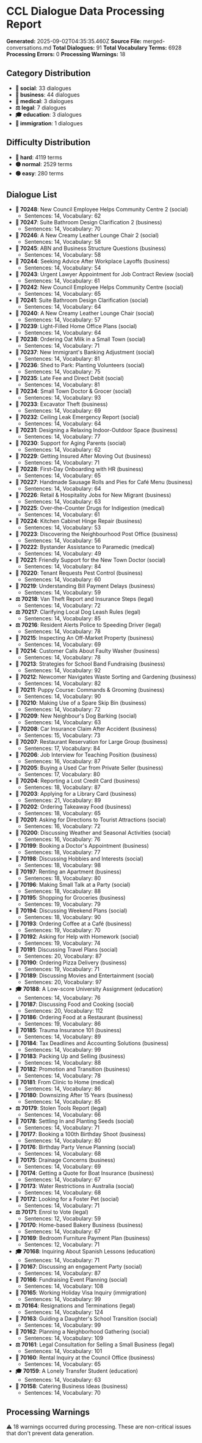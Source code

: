 # CCL Dialogue Data Processing Report

**Generated:** 2025-09-02T04:35:35.460Z
**Source File:** merged-conversations.md
**Total Dialogues:** 91
**Total Vocabulary Terms:** 6928
**Processing Errors:** 0
**Processing Warnings:** 18

## Category Distribution

- **👥 social**: 33 dialogues
- **💼 business**: 44 dialogues
- **🏥 medical**: 3 dialogues
- **⚖️ legal**: 7 dialogues
- **🎓 education**: 3 dialogues
- **🛂 immigration**: 1 dialogues

## Difficulty Distribution

- **🔴 hard**: 4119 terms
- **🟡 normal**: 2529 terms
- **🟢 easy**: 280 terms

## Dialogue List

- **👥 70248**: New Council Employee Helps Community Centre 2 (social)
  - Sentences: 14, Vocabulary: 62
- **💼 70247**: Suite Bathroom Design Clarification 2 (business)
  - Sentences: 14, Vocabulary: 70
- **👥 70246**: A New Creamy Leather Lounge Chair 2 (social)
  - Sentences: 14, Vocabulary: 58
- **💼 70245**: ABN and Business Structure Questions (business)
  - Sentences: 14, Vocabulary: 58
- **💼 70244**: Seeking Advice After Workplace Layoffs (business)
  - Sentences: 14, Vocabulary: 54
- **👥 70243**: Urgent Lawyer Appointment for Job Contract Review (social)
  - Sentences: 14, Vocabulary: 61
- **👥 70242**: New Council Employee Helps Community Centre (social)
  - Sentences: 14, Vocabulary: 65
- **👥 70241**: Suite Bathroom Design Clarification (social)
  - Sentences: 14, Vocabulary: 64
- **👥 70240**: A New Creamy Leather Lounge Chair (social)
  - Sentences: 14, Vocabulary: 57
- **👥 70239**: Light-Filled Home Office Plans (social)
  - Sentences: 14, Vocabulary: 64
- **👥 70238**: Ordering Oat Milk in a Small Town (social)
  - Sentences: 14, Vocabulary: 71
- **👥 70237**: New Immigrant's Banking Adjustment (social)
  - Sentences: 14, Vocabulary: 81
- **👥 70236**: Shed to Park: Planting Volunteers (social)
  - Sentences: 14, Vocabulary: 75
- **👥 70235**: Late Fee and Direct Debit (social)
  - Sentences: 14, Vocabulary: 81
- **👥 70234**: Small Town Doctor & Grocer (social)
  - Sentences: 14, Vocabulary: 93
- **💼 70233**: Excavator Theft (business)
  - Sentences: 14, Vocabulary: 69
- **👥 70232**: Ceiling Leak Emergency Report (social)
  - Sentences: 14, Vocabulary: 64
- **💼 70231**: Designing a Relaxing Indoor-Outdoor Space (business)
  - Sentences: 14, Vocabulary: 77
- **👥 70230**: Support for Aging Parents (social)
  - Sentences: 14, Vocabulary: 62
- **💼 70229**: Getting Insured After Moving Out (business)
  - Sentences: 14, Vocabulary: 71
- **💼 70228**: First-Day Onboarding with HR (business)
  - Sentences: 14, Vocabulary: 65
- **💼 70227**: Handmade Sausage Rolls and Pies for Café Menu (business)
  - Sentences: 14, Vocabulary: 64
- **💼 70226**: Retail & Hospitality Jobs for New Migrant (business)
  - Sentences: 14, Vocabulary: 63
- **🏥 70225**: Over-the-Counter Drugs for Indigestion (medical)
  - Sentences: 14, Vocabulary: 61
- **💼 70224**: Kitchen Cabinet Hinge Repair (business)
  - Sentences: 14, Vocabulary: 53
- **💼 70223**: Discovering the Neighbourhood Post Office (business)
  - Sentences: 14, Vocabulary: 56
- **🏥 70222**: Bystander Assistance to Paramedic (medical)
  - Sentences: 14, Vocabulary: 49
- **👥 70221**: Friendly Support for the New Town Doctor (social)
  - Sentences: 14, Vocabulary: 84
- **💼 70220**: Tenant Requests Pest Control (business)
  - Sentences: 14, Vocabulary: 60
- **💼 70219**: Understanding Bill Payment Delays (business)
  - Sentences: 14, Vocabulary: 59
- **⚖️ 70218**: Van Theft Report and Insurance Steps (legal)
  - Sentences: 14, Vocabulary: 72
- **⚖️ 70217**: Clarifying Local Dog Leash Rules (legal)
  - Sentences: 14, Vocabulary: 85
- **⚖️ 70216**: Resident Alerts Police to Speeding Driver (legal)
  - Sentences: 14, Vocabulary: 78
- **💼 70215**: Inspecting An Off-Market Property (business)
  - Sentences: 14, Vocabulary: 69
- **💼 70214**: Customer Calls About Faulty Washer (business)
  - Sentences: 14, Vocabulary: 78
- **💼 70213**: Strategies for School Band Fundraising (business)
  - Sentences: 14, Vocabulary: 92
- **💼 70212**: Newcomer Navigates Waste Sorting and Gardening (business)
  - Sentences: 14, Vocabulary: 82
- **💼 70211**: Puppy Course: Commands & Grooming (business)
  - Sentences: 14, Vocabulary: 90
- **💼 70210**: Making Use of a Spare Skip Bin (business)
  - Sentences: 14, Vocabulary: 72
- **👥 70209**: New Neighbour's Dog Barking (social)
  - Sentences: 14, Vocabulary: 63
- **💼 70208**: Car Insurance Claim After Accident (business)
  - Sentences: 15, Vocabulary: 73
- **💼 70207**: Restaurant Reservation for Large Group (business)
  - Sentences: 17, Vocabulary: 84
- **💼 70206**: Job Interview for Teaching Position (business)
  - Sentences: 16, Vocabulary: 87
- **💼 70205**: Buying a Used Car from Private Seller (business)
  - Sentences: 17, Vocabulary: 80
- **💼 70204**: Reporting a Lost Credit Card (business)
  - Sentences: 18, Vocabulary: 87
- **💼 70203**: Applying for a Library Card (business)
  - Sentences: 21, Vocabulary: 89
- **💼 70202**: Ordering Takeaway Food (business)
  - Sentences: 18, Vocabulary: 65
- **👥 70201**: Asking for Directions to Tourist Attractions (social)
  - Sentences: 16, Vocabulary: 72
- **👥 70200**: Discussing Weather and Seasonal Activities (social)
  - Sentences: 16, Vocabulary: 76
- **💼 70199**: Booking a Doctor's Appointment (business)
  - Sentences: 18, Vocabulary: 77
- **👥 70198**: Discussing Hobbies and Interests (social)
  - Sentences: 18, Vocabulary: 98
- **💼 70197**: Renting an Apartment (business)
  - Sentences: 18, Vocabulary: 80
- **👥 70196**: Making Small Talk at a Party (social)
  - Sentences: 18, Vocabulary: 88
- **💼 70195**: Shopping for Groceries (business)
  - Sentences: 19, Vocabulary: 79
- **👥 70194**: Discussing Weekend Plans (social)
  - Sentences: 18, Vocabulary: 90
- **💼 70193**: Ordering Coffee at a Café (business)
  - Sentences: 19, Vocabulary: 70
- **👥 70192**: Asking for Help with Homework (social)
  - Sentences: 19, Vocabulary: 74
- **👥 70191**: Discussing Travel Plans (social)
  - Sentences: 20, Vocabulary: 87
- **💼 70190**: Ordering Pizza Delivery (business)
  - Sentences: 19, Vocabulary: 71
- **👥 70189**: Discussing Movies and Entertainment (social)
  - Sentences: 20, Vocabulary: 97
- **🎓 70188**: A Low-score University Assignment (education)
  - Sentences: 14, Vocabulary: 76
- **👥 70187**: Discussing Food and Cooking (social)
  - Sentences: 20, Vocabulary: 112
- **💼 70186**: Ordering Food at a Restaurant (business)
  - Sentences: 19, Vocabulary: 86
- **💼 70185**: Trauma Insurance 101 (business)
  - Sentences: 14, Vocabulary: 89
- **💼 70184**: Tax Deadlines and Accounting Solutions (business)
  - Sentences: 14, Vocabulary: 99
- **💼 70183**: Packing Up and Selling (business)
  - Sentences: 14, Vocabulary: 88
- **💼 70182**: Promotion and Transition (business)
  - Sentences: 14, Vocabulary: 78
- **🏥 70181**: From Clinic to Home (medical)
  - Sentences: 14, Vocabulary: 86
- **💼 70180**: Downsizing After 15 Years (business)
  - Sentences: 14, Vocabulary: 85
- **⚖️ 70179**: Stolen Tools Report (legal)
  - Sentences: 14, Vocabulary: 66
- **👥 70178**: Settling In and Planting Seeds (social)
  - Sentences: 14, Vocabulary: 71
- **💼 70177**: Booking a 100th Birthday Shoot (business)
  - Sentences: 14, Vocabulary: 80
- **👥 70176**: Birthday Party Venue Planning (social)
  - Sentences: 14, Vocabulary: 68
- **💼 70175**: Drainage Concerns (business)
  - Sentences: 14, Vocabulary: 69
- **💼 70174**: Getting a Quote for Boat Insurance (business)
  - Sentences: 14, Vocabulary: 67
- **👥 70173**: Water Restrictions in Australia (social)
  - Sentences: 14, Vocabulary: 68
- **👥 70172**: Looking for a Foster Pet (social)
  - Sentences: 14, Vocabulary: 71
- **⚖️ 70171**: Enrol to Vote (legal)
  - Sentences: 12, Vocabulary: 59
- **💼 70170**: Home-based Bakery Business (business)
  - Sentences: 14, Vocabulary: 67
- **💼 70169**: Bedroom Furniture Payment Plan (business)
  - Sentences: 12, Vocabulary: 71
- **🎓 70168**: Inquiring About Spanish Lessons (education)
  - Sentences: 14, Vocabulary: 71
- **👥 70167**: Discussing an engagement Party (social)
  - Sentences: 14, Vocabulary: 87
- **👥 70166**: Fundraising Event Planning (social)
  - Sentences: 14, Vocabulary: 108
- **🛂 70165**: Working Holiday Visa Inquiry (immigration)
  - Sentences: 14, Vocabulary: 99
- **⚖️ 70164**: Resignations and Terminations (legal)
  - Sentences: 14, Vocabulary: 124
- **👥 70163**: Guiding a Daughter's School Transition (social)
  - Sentences: 14, Vocabulary: 99
- **👥 70162**: Planning a Neighborhood Gathering (social)
  - Sentences: 14, Vocabulary: 109
- **⚖️ 70161**: Legal Consultation for Selling a Small Business (legal)
  - Sentences: 14, Vocabulary: 101
- **💼 70160**: Rental Inquiry at the Council Office (business)
  - Sentences: 14, Vocabulary: 65
- **🎓 70159**: A Lonely Transfer Student (education)
  - Sentences: 14, Vocabulary: 63
- **💼 70158**: Catering Business Ideas (business)
  - Sentences: 14, Vocabulary: 70

## Processing Warnings

⚠️  18 warnings occurred during processing.
These are non-critical issues that don't prevent data generation.
